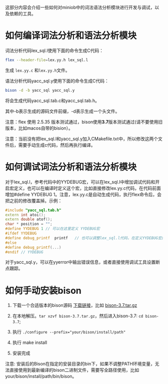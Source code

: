 这部分内容会介绍一些如何对miniob中的词法语法分析模块进行开发与调试，以及依赖的工具。

# 如何编译词法分析和语法分析模块

词法分析代码lex_sql.l使用下面的命令生成C代码：

```bash
flex --header-file=lex.yy.h lex_sql.l
```

生成 `lex.yy.c` 和`lex.yy.h`文件。

语法分析代码yacc_sql.y使用下面的命令生成C代码：

```bash
bison -d -b yacc_sql yacc_sql.y
```

将会生成代码yacc_sql.tab.c和yacc_sql.tab.h。

其中-b表示生成的源码文件前缀，-d表示生成一个头文件。

注意：flex 使用 2.5.35 版本测试通过，bison使用**3.7**版本测试通过(请不要使用旧版本，比如macos自带的bision）。

注意：当前没有把lex_sql.l和yacc_sql.y加入CMakefile.txt中，所以修改这两个文件后，需要手动生成c代码，然后再执行编译。

# 如何调试词法分析和语法分析模块

对于lex_sql.l，参考代码中的YYDEBUG宏，可以在lex_sql.l中增加调试代码和开启宏定义，也可以在编译时定义这个宏，比如直接修改lex.yy.c代码，在代码前面增加#define YYDEBUG 1。注意，lex.yy.c是自动生成代码，执行flex命令后，会把之前的修改覆盖掉。示例：

```c++
#include "yacc_sql.tab.h" 
extern int atoi(); 
extern double atof(); 
char * position = ""; 
#define YYDEBUG 1 // 可以在这里定义 YYDEBUG宏 
#ifdef YYDEBUG 
#define debug_printf  printf   // 也可以调整lex_sql.l代码，在定义YYDEBUG宏的时候，做更多事情 
#else 
#define debug_printf(...) 
#endif // YYDEBUG
```

对于yacc_sql.y，可以在yyerror中输出错误信息，或者直接使用调试工具设置断点跟踪。

# 如何手动安装bison
1. 下载一个合适版本的bison源码 [下载链接](http://ftp.gnu.org/gnu/bison/)，比如 [bison-3.7.tar.gz](http://ftp.gnu.org/gnu/bison/bison-3.7.tar.gz)

2. 在本地解压。`tar xzvf bison-3.7.tar.gz`，然后进入bison-3.7: `cd bison-3.7`;

3. 执行  `./configure --prefix="your/bison/install/path"`

4. 执行 make install

5. 安装完成

注意: 安装后的Bison在指定的安装目录的bin下，如果不调整PATH环境变量，无法直接使用到最新编译的bison二进制文件，需要写全路径使用，比如 your/bison/install/path/bin/bison。
